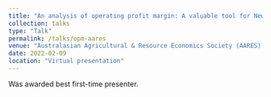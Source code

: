 ```yaml
---
title: "An analysis of operating profit margin: A valuable tool for New Zealand dairy farmers"
collection: talks
type: "Talk"
permalink: /talks/opm-aares
venue: "Australasian Agricultural & Resource Economics Society (AARES) 2022 Conference"
date: 2022-02-09
location: "Virtual presentation"
---
```


Was awarded best first-time presenter.

